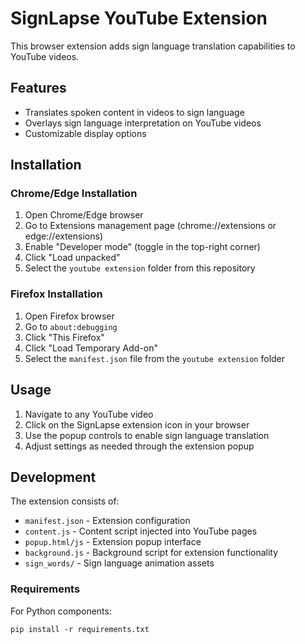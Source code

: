 # SignLapse YouTube Extension

This browser extension adds sign language translation capabilities to YouTube videos.

## Features

- Translates spoken content in videos to sign language
- Overlays sign language interpretation on YouTube videos
- Customizable display options

## Installation

### Chrome/Edge Installation

1. Open Chrome/Edge browser
2. Go to Extensions management page (chrome://extensions or edge://extensions)
3. Enable "Developer mode" (toggle in the top-right corner)
4. Click "Load unpacked"
5. Select the `youtube extension` folder from this repository

### Firefox Installation

1. Open Firefox browser
2. Go to `about:debugging`
3. Click "This Firefox"
4. Click "Load Temporary Add-on"
5. Select the `manifest.json` file from the `youtube extension` folder

## Usage

1. Navigate to any YouTube video
2. Click on the SignLapse extension icon in your browser
3. Use the popup controls to enable sign language translation
4. Adjust settings as needed through the extension popup

## Development

The extension consists of:
- `manifest.json` - Extension configuration
- `content.js` - Content script injected into YouTube pages
- `popup.html/js` - Extension popup interface
- `background.js` - Background script for extension functionality
- `sign_words/` - Sign language animation assets

### Requirements

For Python components:
```
pip install -r requirements.txt
``` 